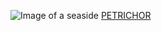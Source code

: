![Image of a seaside](https://www.google.com/url?sa=i&url=https%3A%2F%2Fwww.pexels.com%2Fsearch%2Fseaside%2F&psig=AOvVaw0_pMnBEqyEoHiX2uoK6sR1&ust=1622483908787000&source=images&cd=vfe&ved=0CAIQjRxqFwoTCJDy6tv98fACFQAAAAAdAAAAABAD)
[PETRICHOR](https://gauthamanil167.blogspot.com/)
